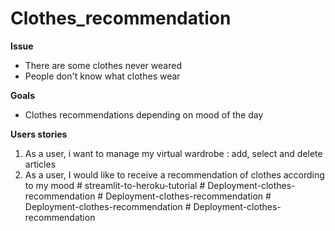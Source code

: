 # Clothes_recommendation

**Issue**
- There are some clothes never weared
- People don't know what clothes wear

**Goals**
- Clothes recommendations depending on mood of the day

**Users stories**
1. As a user, i want to manage my virtual wardrobe : add, select and delete articles
2. As a user, I would like to receive a recommendation of clothes according to my mood
#   s t r e a m l i t - t o - h e r o k u - t u t o r i a l  
 #   D e p l o y m e n t - c l o t h e s - r e c o m m e n d a t i o n  
 #   D e p l o y m e n t - c l o t h e s - r e c o m m e n d a t i o n  
 #   D e p l o y m e n t - c l o t h e s - r e c o m m e n d a t i o n  
 #   D e p l o y m e n t - c l o t h e s - r e c o m m e n d a t i o n  
 